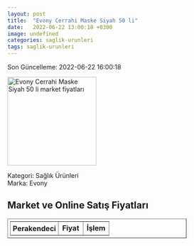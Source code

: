 ```yaml
---
layout: post
title:  "Evony Cerrahi Maske Siyah 50 li"
date:   2022-06-22 13:00:18 +0300
image: undefined
categories: saglik-urunleri
tags: saglik-urunleri
---
```


Son Güncelleme: 2022-06-22 16:00:18

<img src="undefined" width="200" alt="Evony Cerrahi Maske Siyah 50 li market fiyatları" />

Kategori: Sağlık Ürünleri
<br />
Marka: Evony

<h2>Market ve Online Satış Fiyatları</h2>

<table border="1" style="padding: 5px;width:80%;">
  <tr>
    <td style="padding: 5px;"><strong>Perakendeci</strong></td>
    <td><strong>Fiyat</strong></td>
    <td><strong>İşlem</strong></td>
  </tr>
  
</table>
